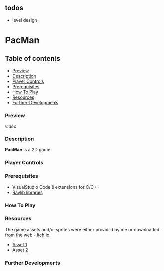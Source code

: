 ## todos

- level design

# PacMan

## Table of contents

- [Preview](#preview)
- [Description](#description)
- [Player Controls](#player-controls)
- [Prerequisites](#prerequisites)
- [How To Play](#how-to-play)
- [Resources](#resources)
- [Further-Developments](#further-developments)

### Preview

*video*

### Description

**PacMan** is a 2D game 

### Player Controls

### Prerequisites

- VisualStudio Code & extensions for C/C++
- [Raylib libraries](https://www.raylib.com/)

### How To Play

### Resources

The game assets and/or sprites were either provided by me or downloaded from the web - [itch.io](https://itch.io/game-assets).

- [Asset 1](https://vladpenn.itch.io/pacman)
- [Asset 2]()

### Further Developments
